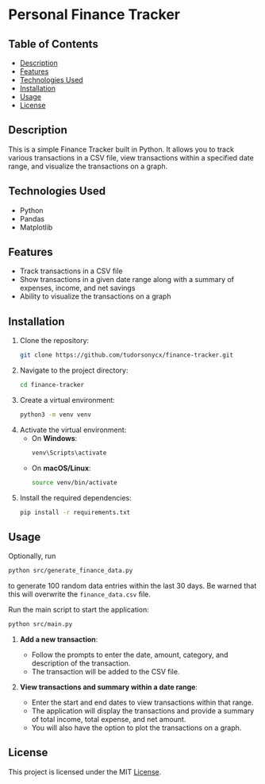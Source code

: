 # Personal Finance Tracker

## Table of Contents
- [Description](#description)
- [Features](#features)
- [Technologies Used](#technologies-used)
- [Installation](#installation)
- [Usage](#usage)
- [License](#license)

## Description
This is a simple Finance Tracker built in Python. It allows you to track various transactions in a CSV file, view transactions within a specified date range, and visualize the transactions on a graph.

## Technologies Used
- Python
- Pandas
- Matplotlib

## Features
- Track transactions in a CSV file
- Show transactions in a given date range along with a summary of expenses, income, and net savings
- Ability to visualize the transactions on a graph

## Installation
1. Clone the repository:
    ```sh
    git clone https://github.com/tudorsonycx/finance-tracker.git
    ```
2. Navigate to the project directory:
    ```sh
    cd finance-tracker
    ```
3. Create a virtual environment:
    ```sh
    python3 -m venv venv
    ```
4. Activate the virtual environment:
    - On **Windows**:
        ```sh
        venv\Scripts\activate
        ```
    - On **macOS/Linux**:
        ```sh
        source venv/bin/activate
        ```
5. Install the required dependencies:
    ```sh
    pip install -r requirements.txt
    ```

## Usage
Optionally, run
```sh
python src/generate_finance_data.py
```
to generate 100 random data entries within the last 30 days.
Be warned that this will overwrite the `finance_data.csv` file.

Run the main script to start the application:
```sh
python src/main.py
```

1. **Add a new transaction**:
    - Follow the prompts to enter the date, amount, category, and description of the transaction.
    - The transaction will be added to the CSV file.

2. **View transactions and summary within a date range**:
    - Enter the start and end dates to view transactions within that range.
    - The application will display the transactions and provide a summary of total income, total expense, and net amount.
    - You will also have the option to plot the transactions on a graph.

## License
This project is licensed under the MIT [License](LICENSE).